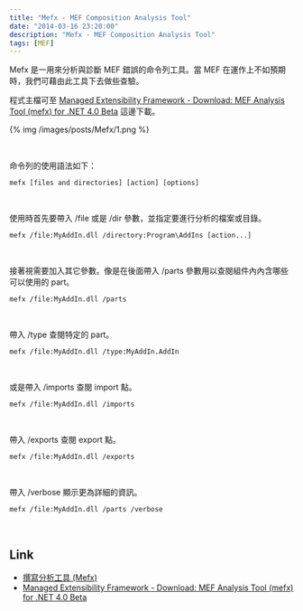 ```yaml
---
title: "Mefx - MEF Composition Analysis Tool"
date: "2014-03-16 23:20:00"
description: "Mefx - MEF Composition Analysis Tool"
tags: [MEF]
---
```



Mefx 是一用來分析與診斷 MEF 錯誤的命令列工具。當 MEF 在運作上不如預期時，我們可藉由此工具下去做些查驗。 

<!-- More -->

程式主檔可至 [Managed Extensibility Framework - Download: MEF Analysis Tool (mefx) for .NET 4.0 Beta](http://mef.codeplex.com/releases/view/33536) 這邊下載。  

{% img /images/posts/Mefx/1.png %}

<br/>

命令列的使用語法如下：  

    mefx [files and directories] [action] [options]

<br/>

使用時首先要帶入 /file 或是 /dir 參數，並指定要進行分析的檔案或目錄。

    mefx /file:MyAddIn.dll /directory:Program\AddIns [action...]

<br/>

接著視需要加入其它參數。像是在後面帶入 /parts 參數用以查閱組件內內含哪些可以使用的 part。

    mefx /file:MyAddIn.dll /parts

<br/>

帶入 /type 查閱特定的 part。 

    mefx /file:MyAddIn.dll /type:MyAddIn.AddIn 

<br/>

或是帶入 /imports 查閱 import 點。  

    mefx /file:MyAddIn.dll /imports

<br/>

帶入 /exports 查閱 export 點。

    mefx /file:MyAddIn.dll /exports

<br/>

帶入 /verbose 顯示更為詳細的資訊。

    mefx /file:MyAddIn.dll /parts /verbose

<br/>

Link
----
* [撰寫分析工具 (Mefx)](http://msdn.microsoft.com/zh-tw/library/ff576068(v=vs.110).aspx)
* [Managed Extensibility Framework - Download: MEF Analysis Tool (mefx) for .NET 4.0 Beta](http://mef.codeplex.com/releases/view/33536)

